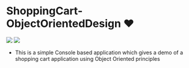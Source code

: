 # ShoppingCart-ObjectOrientedDesign ❤️

![](https://img.shields.io/github/languages/count/gowthamrajk/HealthCareManagement)   ![](https://img.shields.io/github/languages/top/gowthamrajk/HealthCareManagement)

- This is a simple Console based application which gives a demo of a shopping cart application using Object Oriented principles
